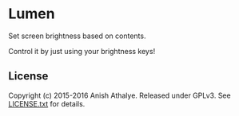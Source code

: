 # Lumen

Set screen brightness based on contents.

Control it by just using your brightness keys!

## License

Copyright (c) 2015-2016 Anish Athalye. Released under GPLv3. See
[LICENSE.txt][license] for details.

[license]: LICENSE.txt
